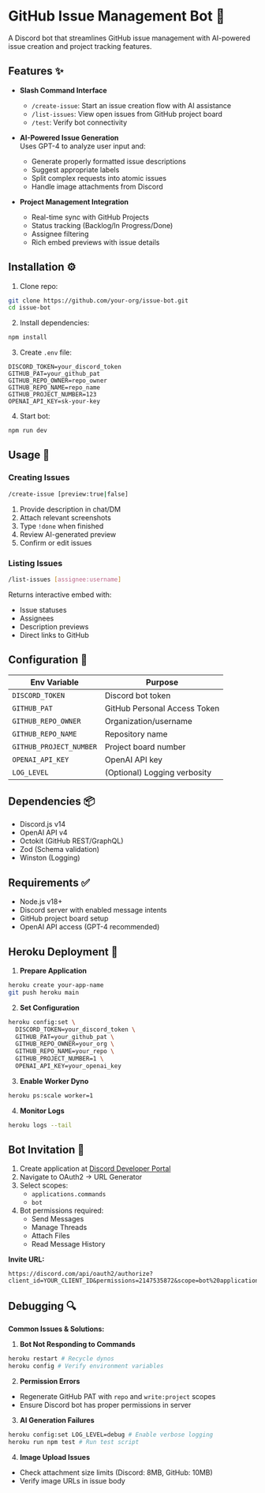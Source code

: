 # GitHub Issue Management Bot 🤖

A Discord bot that streamlines GitHub issue management with AI-powered issue creation and project tracking features.

## Features ✨

- **Slash Command Interface**
  - `/create-issue`: Start an issue creation flow with AI assistance
  - `/list-issues`: View open issues from GitHub project board
  - `/test`: Verify bot connectivity

- **AI-Powered Issue Generation**  
  Uses GPT-4 to analyze user input and:
  - Generate properly formatted issue descriptions
  - Suggest appropriate labels
  - Split complex requests into atomic issues
  - Handle image attachments from Discord

- **Project Management Integration**
  - Real-time sync with GitHub Projects
  - Status tracking (Backlog/In Progress/Done)
  - Assignee filtering
  - Rich embed previews with issue details

## Installation ⚙️

1. Clone repo:
```bash
git clone https://github.com/your-org/issue-bot.git
cd issue-bot
```

2. Install dependencies:
```bash
npm install
```

3. Create `.env` file:
```env
DISCORD_TOKEN=your_discord_token
GITHUB_PAT=your_github_pat
GITHUB_REPO_OWNER=repo_owner
GITHUB_REPO_NAME=repo_name
GITHUB_PROJECT_NUMBER=123
OPENAI_API_KEY=sk-your-key
```

4. Start bot:
```bash
npm run dev
```

## Usage 🚀

### Creating Issues
```bash
/create-issue [preview:true|false]
```
1. Provide description in chat/DM
2. Attach relevant screenshots
3. Type `!done` when finished
4. Review AI-generated preview
5. Confirm or edit issues

### Listing Issues
```bash
/list-issues [assignee:username]
```
Returns interactive embed with:
- Issue statuses
- Assignees
- Description previews
- Direct links to GitHub

## Configuration 🔧

| Env Variable | Purpose | 
|--------------|---------|
| `DISCORD_TOKEN` | Discord bot token |
| `GITHUB_PAT` | GitHub Personal Access Token |
| `GITHUB_REPO_OWNER` | Organization/username |
| `GITHUB_REPO_NAME` | Repository name |
| `GITHUB_PROJECT_NUMBER` | Project board number |
| `OPENAI_API_KEY` | OpenAI API key |
| `LOG_LEVEL` | (Optional) Logging verbosity |


## Dependencies 📦

- Discord.js v14
- OpenAI API v4
- Octokit (GitHub REST/GraphQL)
- Zod (Schema validation)
- Winston (Logging)

## Requirements ✅

- Node.js v18+
- Discord server with enabled message intents
- GitHub project board setup
- OpenAI API access (GPT-4 recommended)

## Heroku Deployment 🚀

1. **Prepare Application**
```bash
heroku create your-app-name
git push heroku main
```

2. **Set Configuration**
```bash
heroku config:set \
  DISCORD_TOKEN=your_discord_token \
  GITHUB_PAT=your_github_pat \
  GITHUB_REPO_OWNER=your_org \
  GITHUB_REPO_NAME=your_repo \
  GITHUB_PROJECT_NUMBER=1 \
  OPENAI_API_KEY=your_openai_key
```

3. **Enable Worker Dyno**
```bash
heroku ps:scale worker=1
```

4. **Monitor Logs**
```bash
heroku logs --tail
```

## Bot Invitation 🤖

1. Create application at [Discord Developer Portal](https://discord.com/developers/applications)
2. Navigate to OAuth2 → URL Generator
3. Select scopes:
   - `applications.commands`
   - `bot`
4. Bot permissions required:
   - Send Messages
   - Manage Threads
   - Attach Files
   - Read Message History

**Invite URL:**
```
https://discord.com/api/oauth2/authorize?client_id=YOUR_CLIENT_ID&permissions=2147535872&scope=bot%20applications.commands
```

## Debugging 🔍

**Common Issues & Solutions:**

1. **Bot Not Responding to Commands**
```bash
heroku restart # Recycle dynos
heroku config # Verify environment variables
```

2. **Permission Errors**
- Regenerate GitHub PAT with `repo` and `write:project` scopes
- Ensure Discord bot has proper permissions in server

3. **AI Generation Failures**
```bash
heroku config:set LOG_LEVEL=debug # Enable verbose logging
heroku run npm test # Run test script
```

4. **Image Upload Issues**
- Check attachment size limits (Discord: 8MB, GitHub: 10MB)
- Verify image URLs in issue body
